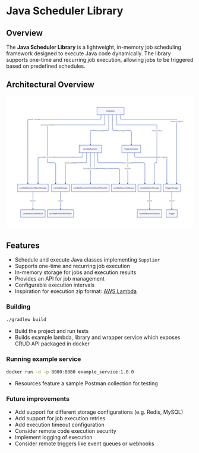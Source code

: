 # Java Scheduler Library

## Overview
The **Java Scheduler Library** is a lightweight, in-memory job scheduling framework designed to execute Java code dynamically. The library supports one-time and recurring job execution, allowing jobs to be triggered based on predefined schedules.

## Architectural Overview
![Architectural Overview](resources/overview.svg)

## Features
- Schedule and execute Java classes implementing `Supplier`
- Supports one-time and recurring job execution
- In-memory storage for jobs and execution results
- Provides an API for job management
- Configurable execution intervals
- Inspiration for execution zip format: [AWS Lambda](https://docs.aws.amazon.com/lambda/latest/dg/java-package.html)

### Building
```sh
./gradlew build
```
- Build the project and run tests
- Builds example lambda, library and wrapper service which exposes CRUD API packaged in docker

### Running example service
```sh
docker run -d -p 8080:8080 example_service:1.0.0
```
- Resources feature a sample Postman collection for testing

### Future improvements
- Add support for different storage configurations (e.g. Redis, MySQL)
- Add support for job execution retries
- Add execution timeout configuration
- Consider remote code execution security
- Implement logging of execution
- Consider remote triggers like event queues or webhooks